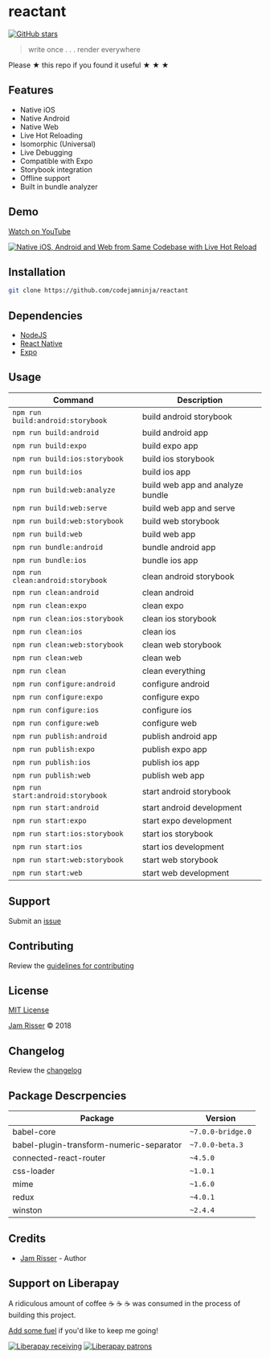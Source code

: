 # reactant

[![GitHub stars](https://img.shields.io/github/stars/codejamninja/reactant.svg?style=social&label=Stars)](https://github.com/codejamninja/reactant)

> write once . . . render everywhere

Please ★ this repo if you found it useful ★ ★ ★


## Features

* Native iOS
* Native Android
* Native Web
* Live Hot Reloading
* Isomorphic (Universal)
* Live Debugging
* Compatible with Expo
* Storybook integration
* Offline support
* Built in bundle analyzer


## Demo

[Watch on YouTube](https://www.youtube.com/watch?v=RHo6JZ7A8VY)

[![Native iOS, Android and Web from Same Codebase with Live Hot Reload](https://img.youtube.com/vi/RHo6JZ7A8VY/0.jpg)](https://www.youtube.com/watch?v=RHo6JZ7A8VY)


## Installation

```sh
git clone https://github.com/codejamninja/reactant
```


## Dependencies

* [NodeJS](https://nodejs.org)
* [React Native](https://facebook.github.io/react-native)
* [Expo](https://expo.io)


## Usage

| Command                           | Description                      |
| --------------------------------- | -------------------------------- |
| `npm run build:android:storybook` | build android storybook          |
| `npm run build:android`           | build android app                |
| `npm run build:expo`              | build expo app                   |
| `npm run build:ios:storybook`     | build ios storybook              |
| `npm run build:ios`               | build ios app                    |
| `npm run build:web:analyze`       | build web app and analyze bundle |
| `npm run build:web:serve`         | build web app and serve          |
| `npm run build:web:storybook`     | build web storybook              |
| `npm run build:web`               | build web app                    |
| `npm run bundle:android`          | bundle android app               |
| `npm run bundle:ios`              | bundle ios app                   |
| `npm run clean:android:storybook` | clean android storybook          |
| `npm run clean:android`           | clean android                    |
| `npm run clean:expo`              | clean expo                       |
| `npm run clean:ios:storybook`     | clean ios storybook              |
| `npm run clean:ios`               | clean ios                        |
| `npm run clean:web:storybook`     | clean web storybook              |
| `npm run clean:web`               | clean web                        |
| `npm run clean`                   | clean everything                 |
| `npm run configure:android`       | configure android                |
| `npm run configure:expo`          | configure expo                   |
| `npm run configure:ios`           | configure ios                    |
| `npm run configure:web`           | configure web                    |
| `npm run publish:android`         | publish android app              |
| `npm run publish:expo`            | publish expo app                 |
| `npm run publish:ios`             | publish ios app                  |
| `npm run publish:web`             | publish web app                  |
| `npm run start:android:storybook` | start android storybook          |
| `npm run start:android`           | start android development        |
| `npm run start:expo`              | start expo development           |
| `npm run start:ios:storybook`     | start ios storybook              |
| `npm run start:ios`               | start ios development            |
| `npm run start:web:storybook`     | start web storybook              |
| `npm run start:web`               | start web development            |


## Support

Submit an [issue](https://github.com/codejamninja/reactant/issues/new)


## Contributing

Review the [guidelines for contributing](https://github.com/codejamninja/reactant/blob/master/CONTRIBUTING.md)


## License

[MIT License](https://github.com/codejamninja/reactant/blob/master/LICENSE)

[Jam Risser](https://codejam.ninja) © 2018


## Changelog

Review the [changelog](https://github.com/codejamninja/reactant/blob/master/CHANGELOG.md)


## Package Descrpencies
| Package                                  | Version           |
| -------                                  | -------           |
| babel-core                               | `~7.0.0-bridge.0` |
| babel-plugin-transform-numeric-separator | `~7.0.0-beta.3`   |
| connected-react-router                   | `~4.5.0`          |
| css-loader                               | `~1.0.1`          |
| mime                                     | `~1.6.0`          |
| redux                                    | `~4.0.1`          |
| winston                                  | `~2.4.4`          |


## Credits

* [Jam Risser](https://codejam.ninja) - Author


## Support on Liberapay

A ridiculous amount of coffee ☕ ☕ ☕ was consumed in the process of building this project.

[Add some fuel](https://liberapay.com/codejamninja/donate) if you'd like to keep me going!

[![Liberapay receiving](https://img.shields.io/liberapay/receives/codejamninja.svg?style=flat-square)](https://liberapay.com/codejamninja/donate)
[![Liberapay patrons](https://img.shields.io/liberapay/patrons/codejamninja.svg?style=flat-square)](https://liberapay.com/codejamninja/donate)
